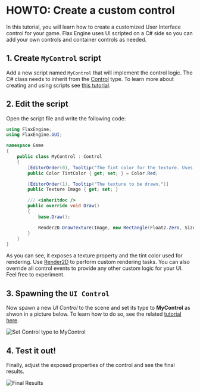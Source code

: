 # HOWTO: Create a custom control

In this tutorial, you will learn how to create a customized User Interface control for your game. Flax Engine uses UI scripted on a C# side so you can add your own controls and container controls as needed.

## 1. Create `MyControl` script

Add a new script named `MyControl` that will implement the control logic. The C# class needs to inherit from the [Control](https://docs.flaxengine.com/api/FlaxEngine.GUI.Control.html) type. To learn more about creating and using scripts see [this tutorial](../../scripting/new-script.md).

## 2. Edit the script

Open the script file and write the following code:

```cs
using FlaxEngine;
using FlaxEngine.GUI;

namespace Game
{
	public class MyControl : Control
	{
		[EditorOrder(0), Tooltip("The Tint color for the texture. Uses red as default.")]
		public Color TintColor { get; set; } = Color.Red;

		[EditorOrder(1), Tooltip("The texture to be drawn.")]
		public Texture Image { get; set; }

		/// <inheritdoc />
		public override void Draw()
		{
			base.Draw();

			Render2D.DrawTexture(Image, new Rectangle(Float2.Zero, Size), TintColor);
		}
	}
}

```

As you can see, it exposes a texture property and the tint color used for rendering. Use [Render2D](https://docs.flaxengine.com/api/FlaxEngine.Render2D.html) to perform custom rendering tasks. You can also override all control events to provide any other custom logic for your UI. Feel free to experiment.

## 3. Spawning the `UI Control`

Now spawn a new *UI Control* to the scene and set its type to **MyControl** as shwon in a picture below.
To learn how to do so, see the related [tutorial here](create-ui.md).

![Set Control type to MyControl](media/set-control-to-my-control.png)

## 4. Test it out!

Finally, adjust the exposed properties of the control and see the final results.

![Final Results](media/custom-control-results.png)

